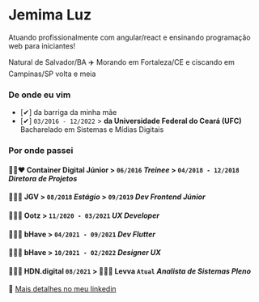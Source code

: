# Jemima Luz
Atuando profissionalmente com angular/react e ensinando programação web para iniciantes!

Natural de Salvador/BA ✈️ Morando em Fortaleza/CE e ciscando em Campinas/SP volta e meia

### De onde eu vim

- [✔] da barriga da minha mãe 
- [✔]  ```03/2016 - 12/2022```  > **da Universidade Federal do Ceará (UFC)**  
Bacharelado em Sistemas e Mídias Digitais
 
### Por onde passei

#### 💙💚❤️ Container Digital Júnior  > ```06/2016```  *Treinee*  > ```04/2018 - 12/2018```  *Diretora de Projetos*
#### 🧡💜🧡 JGV > ``` 08/2018 ``` *Estágio*  > ``` 09/2019 ``` *Dev Frontend Júnior*
#### 💛🖤💛 Ootz > ``` 11/2020 - 03/2021 ``` *UX Developer* 

#### 🤍💙🤍 bHave > ``` 04/2021 - 09/2021 ``` *Dev Flutter*
#### 🤍💙🤍 bHave > ``` 10/2021 - 02/2022 ``` *Designer UX*
#### 🖤🤍🖤 HDN.digital ``` 08/2021 ``` > 💛🤍🖤 Levva ``` Atual ``` *Analista de Sistemas Pleno*

🔗  [Mais detalhes no meu linkedin](https://www.linkedin.com/in/jemluz/)
